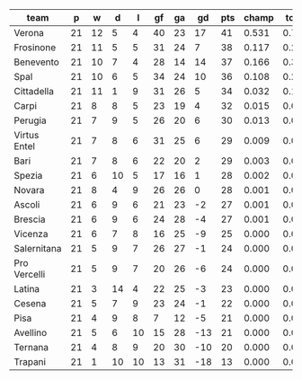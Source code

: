 |     team     | p  | w  | d  | l  | gf | ga | gd  | pts | champ | top2  | top3  | top4  |  5-7  | bot4  | bot3  | bot2  |
|--------------|----|----|----|----|----|----|-----|-----|-------|-------|-------|-------|-------|-------|-------|-------|
| Verona       | 21 | 12 |  5 |  4 | 40 | 23 |  17 |  41 | 0.531 | 0.740 | 0.856 | 0.916 | 0.069 | 0.000 | 0.000 | 0.000|
| Frosinone    | 21 | 11 |  5 |  5 | 31 | 24 |   7 |  38 | 0.117 | 0.298 | 0.470 | 0.623 | 0.253 | 0.000 | 0.000 | 0.000|
| Benevento    | 21 | 10 |  7 |  4 | 28 | 14 |  14 |  37 | 0.166 | 0.395 | 0.584 | 0.722 | 0.204 | 0.000 | 0.000 | 0.000|
| Spal         | 21 | 10 |  6 |  5 | 34 | 24 |  10 |  36 | 0.108 | 0.282 | 0.451 | 0.600 | 0.267 | 0.000 | 0.000 | 0.000|
| Cittadella   | 21 | 11 |  1 |  9 | 31 | 26 |   5 |  34 | 0.032 | 0.105 | 0.208 | 0.326 | 0.354 | 0.002 | 0.001 | 0.000|
| Carpi        | 21 |  8 |  8 |  5 | 23 | 19 |   4 |  32 | 0.015 | 0.056 | 0.123 | 0.217 | 0.324 | 0.004 | 0.001 | 0.000|
| Perugia      | 21 |  7 |  9 |  5 | 26 | 20 |   6 |  30 | 0.013 | 0.050 | 0.111 | 0.199 | 0.318 | 0.007 | 0.003 | 0.001|
| Virtus Entel | 21 |  7 |  8 |  6 | 31 | 25 |   6 |  29 | 0.009 | 0.032 | 0.079 | 0.142 | 0.277 | 0.012 | 0.006 | 0.002|
| Bari         | 21 |  7 |  8 |  6 | 22 | 20 |   2 |  29 | 0.003 | 0.014 | 0.035 | 0.070 | 0.197 | 0.026 | 0.011 | 0.004|
| Spezia       | 21 |  6 | 10 |  5 | 17 | 16 |   1 |  28 | 0.002 | 0.012 | 0.029 | 0.057 | 0.175 | 0.035 | 0.016 | 0.004|
| Novara       | 21 |  8 |  4 |  9 | 26 | 26 |   0 |  28 | 0.001 | 0.007 | 0.020 | 0.041 | 0.139 | 0.052 | 0.027 | 0.009|
| Ascoli       | 21 |  6 |  9 |  6 | 21 | 23 |  -2 |  27 | 0.001 | 0.003 | 0.012 | 0.027 | 0.104 | 0.070 | 0.034 | 0.012|
| Brescia      | 21 |  6 |  9 |  6 | 24 | 28 |  -4 |  27 | 0.001 | 0.002 | 0.008 | 0.019 | 0.083 | 0.108 | 0.058 | 0.021|
| Vicenza      | 21 |  6 |  7 |  8 | 16 | 25 |  -9 |  25 | 0.000 | 0.000 | 0.001 | 0.004 | 0.026 | 0.256 | 0.157 | 0.072|
| Salernitana  | 21 |  5 |  9 |  7 | 26 | 27 |  -1 |  24 | 0.000 | 0.002 | 0.007 | 0.016 | 0.068 | 0.130 | 0.072 | 0.029|
| Pro Vercelli | 21 |  5 |  9 |  7 | 20 | 26 |  -6 |  24 | 0.000 | 0.000 | 0.001 | 0.003 | 0.027 | 0.275 | 0.170 | 0.078|
| Latina       | 21 |  3 | 14 |  4 | 22 | 25 |  -3 |  23 | 0.000 | 0.001 | 0.002 | 0.006 | 0.037 | 0.213 | 0.129 | 0.058|
| Cesena       | 21 |  5 |  7 |  9 | 23 | 24 |  -1 |  22 | 0.000 | 0.001 | 0.004 | 0.012 | 0.063 | 0.143 | 0.081 | 0.034|
| Pisa         | 21 |  4 |  9 |  8 |  7 | 12 |  -5 |  21 | 0.000 | 0.000 | 0.000 | 0.001 | 0.010 | 0.410 | 0.271 | 0.135|
| Avellino     | 21 |  5 |  6 | 10 | 15 | 28 | -13 |  21 | 0.000 | 0.000 | 0.000 | 0.000 | 0.003 | 0.645 | 0.505 | 0.321|
| Ternana      | 21 |  4 |  8 |  9 | 20 | 30 | -10 |  20 | 0.000 | 0.000 | 0.000 | 0.000 | 0.004 | 0.636 | 0.506 | 0.323|
| Trapani      | 21 |  1 | 10 | 10 | 13 | 31 | -18 |  13 | 0.000 | 0.000 | 0.000 | 0.000 | 0.000 | 0.976 | 0.954 | 0.898|

